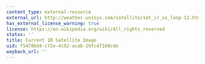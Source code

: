 ```yaml
---
content_type: external-resource
external_url: http://weather.unisys.com/satellite/sat_ir_us_loop-12.html
has_external_license_warning: true
license: https://en.wikipedia.org/wiki/All_rights_reserved
status: ''
title: Current IR Satellite Image
uid: f5478bd4-c72e-4c92-acab-29fc4f160cde
wayback_url: ''
---
```

